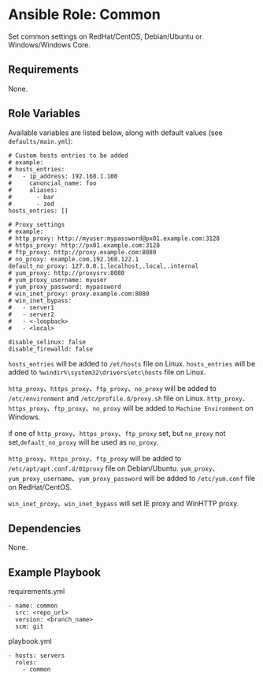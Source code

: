 # Ansible Role: Common

Set common settings on RedHat/CentOS, Debian/Ubuntu or Windows/Windows Core.

## Requirements

None.

## Role Variables

Available variables are listed below, along with default values (see `defaults/main.yml`):

```
# Custom hosts entries to be added
# example:
# hosts_entries:
#   - ip_address: 192.168.1.100
#     canoncial_name: foo
#     aliases:
#       - bar
#       - zed
hosts_entries: []

# Proxy settings
# example:
# http_proxy: http://myuser:mypassword@px01.example.com:3128
# https_proxy: http://px01.example.com:3128
# ftp_proxy: http://proxy.example.com:8080
# no_proxy: example.com,192.168.122.1
default_no_proxy: 127.0.0.1,localhost,.local,.internal
# yum_proxy: http://proxysrv:8080
# yum_proxy_username: myuser
# yum_proxy_password: mypassword
# win_inet_proxy: proxy.example.com:8080
# win_inet_bypass:
#   - server1
#   - server2
#   - <-loopback>
#   - <local>

disable_selinux: false
disable_firewalld: false
```

`hosts_entries` will be added to `/et/hosts` file on Linux.
`hosts_entries` will be added to `%windir%\system32\drivers\etc\hosts` file on Linux.

`http_proxy`、`https_proxy`、`ftp_proxy`、`no_proxy` will be added to `/etc/environment` and `/etc/profile.d/proxy.sh` file on Linux.
`http_proxy`、`https_proxy`、`ftp_proxy`、`no_proxy` will be added to `Machine Environment` on Windows.

if one of `http_proxy`、`https_proxy`、`ftp_proxy` set, but `no_proxy` not set,`default_no_proxy` will be used as `no_proxy`.

`http_proxy`、`https_proxy`、`ftp_proxy` will be added to `/etc/apt/apt.conf.d/01proxy` file on Debian/Ubuntu.
`yum_proxy`、`yum_proxy_username`、`yum_proxy_password` will be added to `/etc/yum.conf` file on RedHat/CentOS.

`win_inet_proxy`、`win_inet_bypass` will set IE proxy and WinHTTP proxy.

## Dependencies

None.

## Example Playbook

requirements.yml
```
- name: common
  src: <repo_url>
  version: <branch_name>
  scm: git
```

playbook.yml
```
- hosts: servers
  roles:
    - common
```
